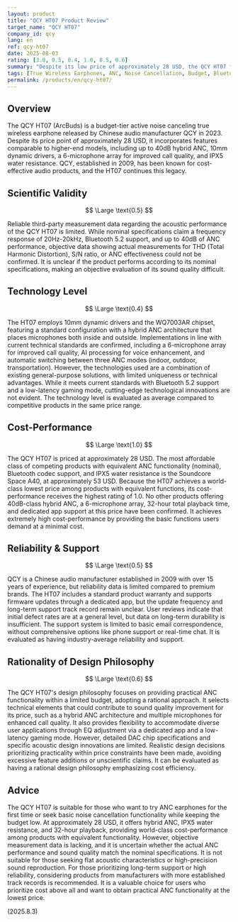 ```yaml
---
layout: product
title: "QCY HT07 Product Review"
target_name: "QCY HT07"
company_id: qcy
lang: en
ref: qcy-ht07
date: 2025-08-03
rating: [3.0, 0.5, 0.4, 1.0, 0.5, 0.6]
summary: "Despite its low price of approximately 28 USD, the QCY HT07 features active noise cancellation and achieves world-class cost-performance among products with equivalent functionality, making it an excellent value true wireless earphone."
tags: [True Wireless Earphones, ANC, Noise Cancellation, Budget, Bluetooth]
permalink: /products/en/qcy-ht07/
---
```


## Overview

The QCY HT07 (ArcBuds) is a budget-tier active noise canceling true wireless earphone released by Chinese audio manufacturer QCY in 2023. Despite its price point of approximately 28 USD, it incorporates features comparable to higher-end models, including up to 40dB hybrid ANC, 10mm dynamic drivers, a 6-microphone array for improved call quality, and IPX5 water resistance. QCY, established in 2009, has been known for cost-effective audio products, and the HT07 continues this legacy.

## Scientific Validity

$$ \Large \text{0.5} $$

Reliable third-party measurement data regarding the acoustic performance of the QCY HT07 is limited. While nominal specifications claim a frequency response of 20Hz-20kHz, Bluetooth 5.2 support, and up to 40dB of ANC performance, objective data showing actual measurements for THD (Total Harmonic Distortion), S/N ratio, or ANC effectiveness could not be confirmed. It is unclear if the product performs according to its nominal specifications, making an objective evaluation of its sound quality difficult.

## Technology Level

$$ \Large \text{0.4} $$

The HT07 employs 10mm dynamic drivers and the WQ7003AR chipset, featuring a standard configuration with a hybrid ANC architecture that places microphones both inside and outside. Implementations in line with current technical standards are confirmed, including a 6-microphone array for improved call quality, AI processing for voice enhancement, and automatic switching between three ANC modes (indoor, outdoor, transportation). However, the technologies used are a combination of existing general-purpose solutions, with limited uniqueness or technical advantages. While it meets current standards with Bluetooth 5.2 support and a low-latency gaming mode, cutting-edge technological innovations are not evident. The technology level is evaluated as average compared to competitive products in the same price range.

## Cost-Performance

$$ \Large \text{1.0} $$

The QCY HT07 is priced at approximately 28 USD. The most affordable class of competing products with equivalent ANC functionality (nominal), Bluetooth codec support, and IPX5 water resistance is the Soundcore Space A40, at approximately 53 USD. Because the HT07 achieves a world-class lowest price among products with equivalent functions, its cost-performance receives the highest rating of 1.0. No other products offering 40dB-class hybrid ANC, a 6-microphone array, 32-hour total playback time, and dedicated app support at this price have been confirmed. It achieves extremely high cost-performance by providing the basic functions users demand at a minimal cost.

## Reliability & Support

$$ \Large \text{0.5} $$

QCY is a Chinese audio manufacturer established in 2009 with over 15 years of experience, but reliability data is limited compared to premium brands. The HT07 includes a standard product warranty and supports firmware updates through a dedicated app, but the update frequency and long-term support track record remain unclear. User reviews indicate that initial defect rates are at a general level, but data on long-term durability is insufficient. The support system is limited to basic email correspondence, without comprehensive options like phone support or real-time chat. It is evaluated as having industry-average reliability and support.

## Rationality of Design Philosophy

$$ \Large \text{0.6} $$

The QCY HT07's design philosophy focuses on providing practical ANC functionality within a limited budget, adopting a rational approach. It selects technical elements that could contribute to sound quality improvement for its price, such as a hybrid ANC architecture and multiple microphones for enhanced call quality. It also provides flexibility to accommodate diverse user applications through EQ adjustment via a dedicated app and a low-latency gaming mode. However, detailed DAC chip specifications and specific acoustic design innovations are limited. Realistic design decisions prioritizing practicality within price constraints have been made, avoiding excessive feature additions or unscientific claims. It can be evaluated as having a rational design philosophy emphasizing cost efficiency.

## Advice

The QCY HT07 is suitable for those who want to try ANC earphones for the first time or seek basic noise cancellation functionality while keeping the budget low. At approximately 28 USD, it offers hybrid ANC, IPX5 water resistance, and 32-hour playback, providing world-class cost-performance among products with equivalent functionality. However, objective measurement data is lacking, and it is uncertain whether the actual ANC performance and sound quality match the nominal specifications. It is not suitable for those seeking flat acoustic characteristics or high-precision sound reproduction. For those prioritizing long-term support or high reliability, considering products from manufacturers with more established track records is recommended. It is a valuable choice for users who prioritize cost above all and want to obtain practical ANC functionality at the lowest price.

(2025.8.3)
